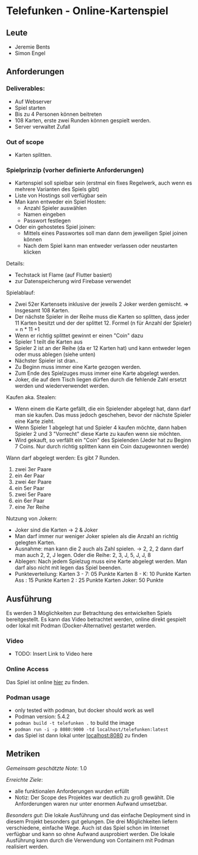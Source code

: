 # Telefunken - Online-Kartenspiel

## Leute
- Jeremie Bents
- Simon Engel

## Anforderungen

### Deliverables:
- Auf Webserver
- Spiel starten
- Bis zu 4 Personen können beitreten
- 108 Karten, erste zwei Runden können gespielt werden.
- Server verwaltet Zufall

### Out of scope
- Karten splitten.

### Spielprinzip (vorher definierte Anforderungen)
- Kartenspiel soll spielbar sein (erstmal ein fixes Regelwerk, auch wenn es mehrere Varianten des Spiels gibt)
- Liste von Hostings soll verfügbar sein
- Man kann entweder ein Spiel Hosten:
   * Anzahl Spieler auswählen
   * Namen eingeben
   * Passwort festlegen
- Oder ein gehostetes Spiel joinen:
   * Mittels eines Passwortes soll man dann dem jeweiligen Spiel joinen können
   * Nach dem Spiel kann man entweder verlassen oder neustarten klicken

Details:
- Techstack ist Flame (auf Flutter basiert) 
- zur Datenspeicherung wird Firebase verwendet

Spielablauf:
- Zwei 52er Kartensets inklusive der jeweils 2 Joker werden gemischt. => Insgesamt 108 Karten.
- Der nächste Spieler in der Reihe muss die Karten so splitten, dass jeder 11 Karten besitzt und der der splittet 12. Formel (n für Anzahl der Spieler) = n * 11 +1
- Wenn er richtig splittet gewinnt er einen "Coin" dazu
- Spieler 1 teilt die Karten aus
- Spieler 2 ist an der Reihe (da er 12 Karten hat) und kann entweder legen oder muss ablegen (siehe unten)
- Nächster Spieler ist dran..
- Zu Beginn muss immer eine Karte gezogen werden.
- Zum Ende des Spielzuges muss immer eine Karte abgelegt werden.
- Joker, die auf dem Tisch liegen dürfen durch die fehlende Zahl ersetzt werden und wiederverwendet werden.

Kaufen aka. Stealen:
- Wenn einem die Karte gefällt, die ein Spielender abgelegt hat, dann darf man sie kaufen. Das muss jedoch geschehen, bevor der nächste Spieler eine Karte zieht.
- Wenn Spieler 1 abgelegt hat und Spieler 4 kaufen möchte, dann haben Spieler 2 und 3 "Vorrecht" diese Karte zu kaufen wenn sie möchten.
- Wird gekauft, so verfällt ein "Coin" des Spielenden (Jeder hat zu Beginn 7 Coins. Nur durch richtig splitten kann ein Coin dazugewonnen werde)

Wann darf abgelegt werden: Es gibt 7 Runden.
1. zwei 3er Paare
2. ein 4er Paar
3. zwei 4er Paare
4. ein 5er Paar
5. zwei 5er Paare
6. ein 6er Paar
7. eine 7er Reihe

Nutzung von Jokern:
- Joker sind die Karten -> 2 & Joker 
- Man darf immer nur weniger Joker spielen als die Anzahl an richtig gelegten Karten. 
- Ausnahme: man kann die 2 auch als Zahl spielen. -> 2, 2, 2 dann darf man auch 2, 2, J legen. Oder die Reihe: 2, 3, J, 5, J, J, 8
- Ablegen: Nach jedem Spielzug muss eine Karte abgelegt werden. Man darf also nicht mit legen das Spiel beenden.
- Punkteverteilung: Karten 3 - 7: 05 Punkte Karten 8 - K: 10 Punkte Karten Ass : 15 Punkte Karten 2 : 25 Punkte Karten Joker: 50 Punkte

## Ausführung
Es werden 3 Möglichkeiten zur Betrachtung des entwickelten Spiels bereitgestellt. Es kann das Video betrachtet werden, online direkt gespielt oder lokal mit Podman (Docker-Alternative) gestartet werden.

### Video
- TODO: Insert Link to Video here

### Online Access
Das Spiel ist online [hier](https://telefunken.simon-engel.com/) zu finden.

### Podman usage
- only tested with podman, but docker should work as well
- Podman version: 5.4.2
- `podman build -t telefunken .` to build the image
- `podman run -i -p 8080:9000 -td localhost/telefunken:latest`
- das Spiel ist dann lokal unter [localhost:8080](localhost:8080) zu finden

## Metriken

*Gemeinsam geschätzte Note*: 1.0

*Erreichte Ziele*:
- alle funktionalen Anforderungen wurden erfüllt
- Notiz: Der Scope des Projektes war deutlich zu groß gewählt. Die Anforderungen waren nur unter enormen Aufwand umsetzbar. 

*Besonders gut*:
Die lokale Ausführung und das einfache Deployment sind in diesem Projekt besonders gut gelungen. Die drei Möglichkeiten liefern verschiedene, einfache Wege. Auch ist das Spiel schon im Internet verfügbar und kann so ohne Aufwand ausprobiert werden. Die lokale Ausführung kann durch die Verwendung von Containern mit Podman realisiert werden.
